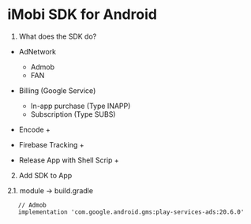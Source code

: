 # iMobi SDK for Android

01. What does the SDK do?

 - AdNetwork
    + Admob
    + FAN

 - Billing (Google Service)
    + In-app purchase (Type INAPP)
    + Subscription (Type SUBS)
   
 - Encode
    + 
   
 - Firebase Tracking
    +

 - Release App with Shell Scrip
    +
   

02. Add SDK to App

2.1. module -> build.gradle
````
   // Admob
   implementation 'com.google.android.gms:play-services-ads:20.6.0'
   
````